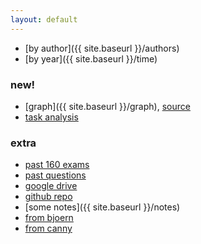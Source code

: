 ```yaml
---
layout: default
---
```


- [by author]({{ site.baseurl }}/authors)
- [by year]({{ site.baseurl }}/time)

### new!
- [graph]({{ site.baseurl }}/graph), [source](https://github.com/ssterman/prelim_viz)
- [task analysis](https://drive.google.com/file/d/0B3rmOUWm5OBldFlKWXp6N2FBOHM/view?usp=sharing)

### extra
- [past 160 exams](https://drive.google.com/drive/u/0/folders/0B62uerceUVsuczdhQXpMMDloVUE)
- [past questions](https://www2.eecs.berkeley.edu/Grads/CS/Prelims/hciqu.html)
- [google drive](https://drive.google.com/drive/u/2/folders/0B76vkOGLgqvjcGVWWmZNS0NFeE0)
- [github repo](https://github.com/jeremywrnr/hci-prelims)
- [some notes]({{ site.baseurl }}/notes)
- [from bjoern](http://people.eecs.berkeley.edu/~bjoern/prelims)
- [from canny](https://people.eecs.berkeley.edu/~jfc/hci-prelim-syllabus.html)

<!--todos-->
<!--- [by topic]({{ site.baseurl }}/topics)-->
<!--- [by publisher]({{ site.baseurl }}/publishers)-->
<!--- [by time (des)]({{ site.baseurl }}/rev-time)-->
<!--other more interesting groupings-->

